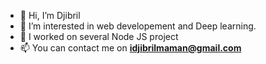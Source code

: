 - 👋 Hi, I’m Djibril
- 👀 I’m interested in web developement and Deep learning.
- 🌱 I worked on several Node JS project
- 📫 You can contact me on **idjibrilmaman@gmail.com**
